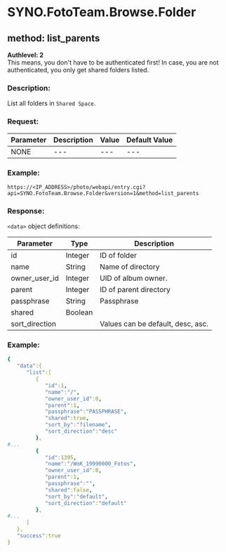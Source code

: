 # SYNO.FotoTeam.Browse.Folder
## method: list_parents
<b>Authlevel: 2</b><br/>
This means, you don't have to be authenticated first!
In case, you are not authenticated, you only get shared folders listed.
### Description:
List all folders in `Shared Space`.
### Request:

| Parameter | Description | Value | Default Value |
| --- | --- | --- | --- |
| NONE | --- | --- | --- |


### Example:
```
https://<IP_ADDRESS>/photo/webapi/entry.cgi?api=SYNO.FotoTeam.Browse.Folder&version=1&method=list_parents
```

### Response:
`<data>` object definitions:

| Parameter | Type | Description |
| --- | --- | --- |
| id | Integer | ID of folder |
| name | String | Name of directory |
| owner_user_id | Integer | UID of album owner. |
| parent | Integer | ID of parent directory |
| passphrase | String | Passphrase |
| shared | Boolean |   |
| sort_direction |   | Values can be default, desc, asc. |

### Example:
```YAML
{
   "data":{
      "list":[
         {
            "id":1,
            "name":"/",
            "owner_user_id":0,
            "parent":1,
            "passphrase":"PASSPHRASE",
            "shared":true,
            "sort_by":"filename",
            "sort_direction":"desc"
         },
#...
         {
            "id":1395,
            "name":"/WoK_19990000_Fotos",
            "owner_user_id":0,
            "parent":1,
            "passphrase":"",
            "shared":false,
            "sort_by":"default",
            "sort_direction":"default"
         },
#...
      ]
   },
   "success":true
}
```
